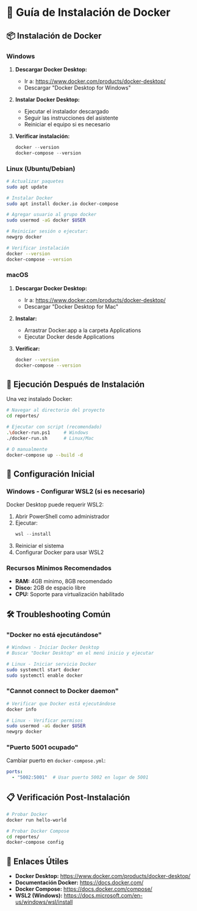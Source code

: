 # 🐳 Guía de Instalación de Docker

## 📦 Instalación de Docker

### Windows

1. **Descargar Docker Desktop:**
   - Ir a: https://www.docker.com/products/docker-desktop/
   - Descargar "Docker Desktop for Windows"

2. **Instalar Docker Desktop:**
   - Ejecutar el instalador descargado
   - Seguir las instrucciones del asistente
   - Reiniciar el equipo si es necesario

3. **Verificar instalación:**
   ```powershell
   docker --version
   docker-compose --version
   ```

### Linux (Ubuntu/Debian)

```bash
# Actualizar paquetes
sudo apt update

# Instalar Docker
sudo apt install docker.io docker-compose

# Agregar usuario al grupo docker
sudo usermod -aG docker $USER

# Reiniciar sesión o ejecutar:
newgrp docker

# Verificar instalación
docker --version
docker-compose --version
```

### macOS

1. **Descargar Docker Desktop:**
   - Ir a: https://www.docker.com/products/docker-desktop/
   - Descargar "Docker Desktop for Mac"

2. **Instalar:**
   - Arrastrar Docker.app a la carpeta Applications
   - Ejecutar Docker desde Applications

3. **Verificar:**
   ```bash
   docker --version
   docker-compose --version
   ```

## 🚀 Ejecución Después de Instalación

Una vez instalado Docker:

```bash
# Navegar al directorio del proyecto
cd reportes/

# Ejecutar con script (recomendado)
.\docker-run.ps1     # Windows
./docker-run.sh      # Linux/Mac

# O manualmente
docker-compose up --build -d
```

## 🔧 Configuración Inicial

### Windows - Configurar WSL2 (si es necesario)

Docker Desktop puede requerir WSL2:

1. Abrir PowerShell como administrador
2. Ejecutar:
   ```powershell
   wsl --install
   ```
3. Reiniciar el sistema
4. Configurar Docker para usar WSL2

### Recursos Mínimos Recomendados

- **RAM:** 4GB mínimo, 8GB recomendado
- **Disco:** 2GB de espacio libre
- **CPU:** Soporte para virtualización habilitado

## 🛠️ Troubleshooting Común

### "Docker no está ejecutándose"
```bash
# Windows - Iniciar Docker Desktop
# Buscar "Docker Desktop" en el menú inicio y ejecutar

# Linux - Iniciar servicio Docker
sudo systemctl start docker
sudo systemctl enable docker
```

### "Cannot connect to Docker daemon"
```bash
# Verificar que Docker está ejecutándose
docker info

# Linux - Verificar permisos
sudo usermod -aG docker $USER
newgrp docker
```

### "Puerto 5001 ocupado"
Cambiar puerto en `docker-compose.yml`:
```yaml
ports:
  - "5002:5001"  # Usar puerto 5002 en lugar de 5001
```

## 📋 Verificación Post-Instalación

```bash
# Probar Docker
docker run hello-world

# Probar Docker Compose
cd reportes/
docker-compose config
```

## 🔗 Enlaces Útiles

- **Docker Desktop:** https://www.docker.com/products/docker-desktop/
- **Documentación Docker:** https://docs.docker.com/
- **Docker Compose:** https://docs.docker.com/compose/
- **WSL2 (Windows):** https://docs.microsoft.com/en-us/windows/wsl/install